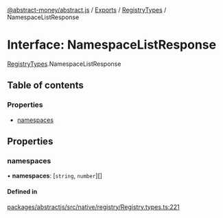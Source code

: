 [@abstract-money/abstract.js](../README.md) / [Exports](../modules.md) / [RegistryTypes](../modules/RegistryTypes.md) / NamespaceListResponse

# Interface: NamespaceListResponse

[RegistryTypes](../modules/RegistryTypes.md).NamespaceListResponse

## Table of contents

### Properties

- [namespaces](RegistryTypes.NamespaceListResponse.md#namespaces)

## Properties

### namespaces

• **namespaces**: [`string`, `number`][]

#### Defined in

[packages/abstractjs/src/native/registry/Registry.types.ts:221](https://github.com/Abstract-OS/abstract.js/blob/c46b309/packages/abstractjs/src/native/registry/Registry.types.ts#L221)

